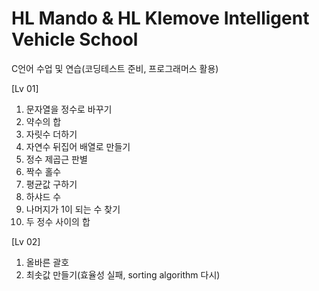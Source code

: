 # HL Mando & HL Klemove Intelligent Vehicle School
C언어 수업 및 연습(코딩테스트 준비, 프로그래머스 활용)

[Lv 01]
01) 문자열을 정수로 바꾸기
02) 약수의 합
03) 자릿수 더하기
04) 자연수 뒤집어 배열로 만들기
05) 정수 제곱근 판별
06) 짝수 홀수
07) 평균값 구하기
08) 하샤드 수
09) 나머지가 1이 되는 수 찾기
10) 두 정수 사이의 합

[Lv 02]
01) 올바른 괄호
02) 최솟값 만들기(효율성 실패, sorting algorithm 다시)

